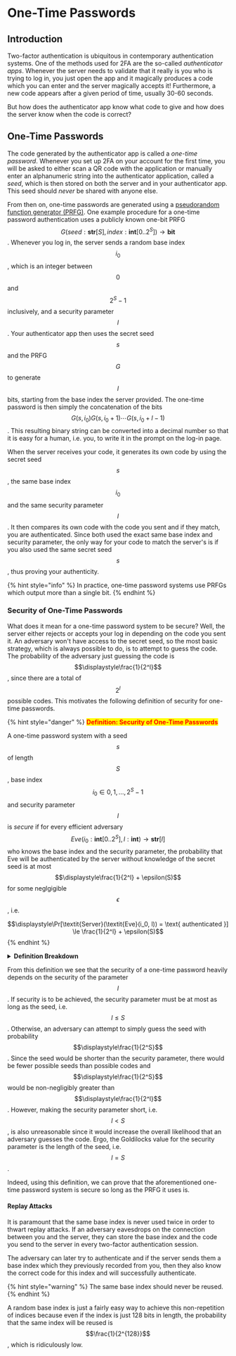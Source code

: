 # One-Time Passwords

## Introduction

Two-factor authentication is ubiquitous in contemporary authentication systems. One of the methods used for 2FA are the so-called _authenticator apps_. Whenever the server needs to validate that it really is you who is trying to log in, you just open the app and it magically produces a code which you can enter and the server magically accepts it! Furthermore, a new code appears after a given period of time, usually 30-60 seconds.

But how does the authenticator app know what code to give and how does the server know when the code is correct?

## One-Time Passwords

The code generated by the authenticator app is called a _one-time password_. Whenever you set up 2FA on your account for the first time, you will be asked to either scan a QR code with the application or manually enter an alphanumeric string into the authenticator application, called a _seed_, which is then stored on both the server and in your authenticator app. This seed should _never_ be shared with anyone else.

From then on, one-time passwords are generated using a [pseudorandom function generator (PRFG)](../../randomness/pseudorandom-function-generators-prfgs.md). One example procedure for a one-time password authentication uses a publicly known one-bit PRFG $$G(seed: \textbf{str}[S], index: \textbf{int}[0..2^S]) \to \textbf{bit}$$. Whenever you log in, the server sends a random base index $$i_0$$, which is an integer between $$0$$ and $$2^S - 1$$ inclusively, and a security parameter $$l$$. Your authenticator app then uses the secret seed $$s$$ and the PRFG $$G$$ to generate $$l$$ bits, starting from the base index the server provided. The one-time password is then simply the concatenation of the bits $$G(s, i_0)G(s,i_0 + 1)\cdots G(s,i_0 + l - 1)$$. This resulting binary string can be converted into a decimal number so that it is easy for a human, i.e. you, to write it in the prompt on the log-in page.

When the server receives your code, it generates its own code by using the secret seed $$s$$, the same base index $$i_0$$ and the same security parameter $$l$$. It then compares its own code with the code you sent and if they match, you are authenticated. Since both used the exact same base index and security parameter, the only way for your code to match the server's is if you also used the same secret seed $$s$$, thus proving your authenticity.

{% hint style="info" %}
In practice, one-time password systems use PRFGs which output more than a single bit.
{% endhint %}

### Security of One-Time Passwords

What does it mean for a one-time password system to be secure? Well, the server either rejects or accepts your log in depending on the code you sent it. An adversary won't have access to the secret seed, so the most basic strategy, which is always possible to do, is to attempt to guess the code. The probability of the adversary just guessing the code is $$\displaystyle\frac{1}{2^l}$$, since there are a total of $$2^l$$ possible codes. This motivates the following definition of security for one-time passwords.

{% hint style="danger" %}
<mark style="color:red;">**Definition: Security of One-Time Passwords**</mark>

A one-time password system with a seed $$s$$ of length $$S$$, base index $$i_0 \in {0,1,..., 2^S - 1}$$ and security parameter $$l$$ is _secure_ if for every efficient adversary $$\textit{Eve}(i_0: \textbf{int}[0..2^S], l: \textbf{int}) \to \textbf{str}[l]$$ who knows the base index and the security parameter, the probability that Eve will be authenticated by the server without knowledge of the secret seed is at most $$\displaystyle\frac{1}{2^l} + \epsilon(S)$$ for some neglgigible $$\epsilon$$, i.e.

$$\displaystyle\Pr[\textit{Server}(\textit{Eve}(i_0, l)) = \text{ authenticated }] \le \frac{1}{2^l} + \epsilon(S)$$
{% endhint %}

<details>

<summary><strong>Definition Breakdown</strong></summary>

A one-time password system is secure if there is no adversary that, given the base index $$i_0$$ and security parameter $$l$$, can guess what code the server will generate with probability marginally better than $$\displaystyle\frac{1}{2^l}$$.

</details>

From this definition we see that the security of a one-time password heavily depends on the security of the parameter $$l$$. If security is to be achieved, the security parameter must be at most as long as the seed, i.e. $$l \le S$$. Otherwise, an adversary can attempt to simply guess the seed with probability $$\displaystyle\frac{1}{2^S}$$. Since the seed would be shorter than the security parameter, there would be fewer possible seeds than possible codes and $$\displaystyle\frac{1}{2^S}$$ would be non-negligibly greater than $$\displaystyle\frac{1}{2^l}$$. However, making the security parameter short, i.e. $$l \lt S$$, is also unreasonable since it would increase the overall likelihood that an adversary guesses the code. Ergo, the Goldilocks value for the security parameter is the length of the seed, i.e. $$l = S$$.

Indeed, using this definition, we can prove that the aforementioned one-time password system is secure so long as the PRFG it uses is.

#### Replay Attacks

It is paramount that the same base index is never used twice in order to thwart replay attacks. If an adversary eavesdrops on the connection between you and the server, they can store the base index and the code you send to the server in every two-factor authentication session.

The adversary can later try to authenticate and if the server sends them a base index which they previously recorded from you, then they also know the correct code for this index and will successfully authenticate.

{% hint style="warning" %}
The same base index should never be reused.
{% endhint %}

A random base index is just a fairly easy way to achieve this non-repetition of indices because even if the index is just 128 bits in length, the probability that the same index will be reused is $$\frac{1}{2^{128}}$$, which is ridiculously low.
